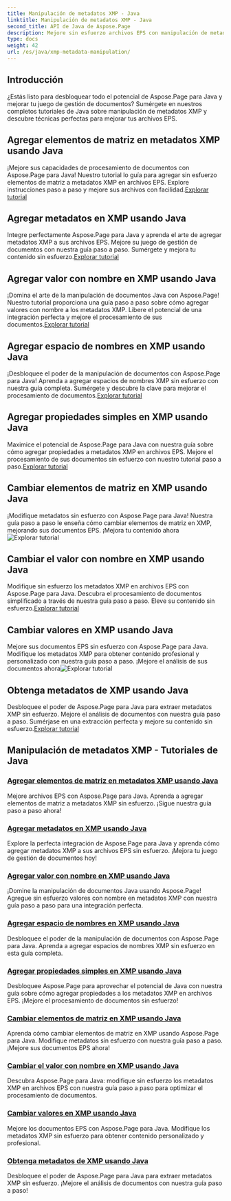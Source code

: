 ```yaml
---
title: Manipulación de metadatos XMP - Java
linktitle: Manipulación de metadatos XMP - Java
second_title: API de Java de Aspose.Page
description: Mejore sin esfuerzo archivos EPS con manipulación de metadatos XMP, desde agregar elementos hasta extraerlos. Eleva tu gestión de documentos con nuestras guías.
type: docs
weight: 42
url: /es/java/xmp-metadata-manipulation/
---
```


## Introducción

¿Estás listo para desbloquear todo el potencial de Aspose.Page para Java y mejorar tu juego de gestión de documentos? Sumérgete en nuestros completos tutoriales de Java sobre manipulación de metadatos XMP y descubre técnicas perfectas para mejorar tus archivos EPS.

## Agregar elementos de matriz en metadatos XMP usando Java

 ¡Mejore sus capacidades de procesamiento de documentos con Aspose.Page para Java! Nuestro tutorial lo guía para agregar sin esfuerzo elementos de matriz a metadatos XMP en archivos EPS. Explore instrucciones paso a paso y mejore sus archivos con facilidad.[Explorar tutorial](./add-array-items/)

## Agregar metadatos en XMP usando Java

 Integre perfectamente Aspose.Page para Java y aprenda el arte de agregar metadatos XMP a sus archivos EPS. Mejore su juego de gestión de documentos con nuestra guía paso a paso. Sumérgete y mejora tu contenido sin esfuerzo.[Explorar tutorial](./add-metadata/)

## Agregar valor con nombre en XMP usando Java

¡Domina el arte de la manipulación de documentos Java con Aspose.Page! Nuestro tutorial proporciona una guía paso a paso sobre cómo agregar valores con nombre a los metadatos XMP. Libere el potencial de una integración perfecta y mejore el procesamiento de sus documentos.[Explorar tutorial](./add-named-value/)

## Agregar espacio de nombres en XMP usando Java

 ¡Desbloquee el poder de la manipulación de documentos con Aspose.Page para Java! Aprenda a agregar espacios de nombres XMP sin esfuerzo con nuestra guía completa. Sumérgete y descubre la clave para mejorar el procesamiento de documentos.[Explorar tutorial](./add-namespace/)

## Agregar propiedades simples en XMP usando Java

 Maximice el potencial de Aspose.Page para Java con nuestra guía sobre cómo agregar propiedades a metadatos XMP en archivos EPS. Mejore el procesamiento de sus documentos sin esfuerzo con nuestro tutorial paso a paso.[Explorar tutorial](./add-simple-properties/)

## Cambiar elementos de matriz en XMP usando Java

 ¡Modifique metadatos sin esfuerzo con Aspose.Page para Java! Nuestra guía paso a paso le enseña cómo cambiar elementos de matriz en XMP, mejorando sus documentos EPS. ¡Mejora tu contenido ahora![Explorar tutorial](./change-array-items/)

## Cambiar el valor con nombre en XMP usando Java

Modifique sin esfuerzo los metadatos XMP en archivos EPS con Aspose.Page para Java. Descubra el procesamiento de documentos simplificado a través de nuestra guía paso a paso. Eleve su contenido sin esfuerzo.[Explorar tutorial](./change-named-value/)

## Cambiar valores en XMP usando Java

 Mejore sus documentos EPS sin esfuerzo con Aspose.Page para Java. Modifique los metadatos XMP para obtener contenido profesional y personalizado con nuestra guía paso a paso. ¡Mejore el análisis de sus documentos ahora![Explorar tutorial](./change-values/)

## Obtenga metadatos de XMP usando Java

 Desbloquee el poder de Aspose.Page para Java para extraer metadatos XMP sin esfuerzo. Mejore el análisis de documentos con nuestra guía paso a paso. Sumérjase en una extracción perfecta y mejore su contenido sin esfuerzo.[Explorar tutorial](./get-metadata/)
## Manipulación de metadatos XMP - Tutoriales de Java
### [Agregar elementos de matriz en metadatos XMP usando Java](./add-array-items/)
Mejore archivos EPS con Aspose.Page para Java. Aprenda a agregar elementos de matriz a metadatos XMP sin esfuerzo. ¡Sigue nuestra guía paso a paso ahora!
### [Agregar metadatos en XMP usando Java](./add-metadata/)
Explore la perfecta integración de Aspose.Page para Java y aprenda cómo agregar metadatos XMP a sus archivos EPS sin esfuerzo. ¡Mejora tu juego de gestión de documentos hoy!
### [Agregar valor con nombre en XMP usando Java](./add-named-value/)
¡Domine la manipulación de documentos Java usando Aspose.Page! Agregue sin esfuerzo valores con nombre en metadatos XMP con nuestra guía paso a paso para una integración perfecta.
### [Agregar espacio de nombres en XMP usando Java](./add-namespace/)
Desbloquee el poder de la manipulación de documentos con Aspose.Page para Java. Aprenda a agregar espacios de nombres XMP sin esfuerzo en esta guía completa.
### [Agregar propiedades simples en XMP usando Java](./add-simple-properties/)
Desbloquee Aspose.Page para aprovechar el potencial de Java con nuestra guía sobre cómo agregar propiedades a los metadatos XMP en archivos EPS. ¡Mejore el procesamiento de documentos sin esfuerzo!
### [Cambiar elementos de matriz en XMP usando Java](./change-array-items/)
Aprenda cómo cambiar elementos de matriz en XMP usando Aspose.Page para Java. Modifique metadatos sin esfuerzo con nuestra guía paso a paso. ¡Mejore sus documentos EPS ahora!
### [Cambiar el valor con nombre en XMP usando Java](./change-named-value/)
Descubra Aspose.Page para Java: modifique sin esfuerzo los metadatos XMP en archivos EPS con nuestra guía paso a paso para optimizar el procesamiento de documentos.
### [Cambiar valores en XMP usando Java](./change-values/)
Mejore los documentos EPS con Aspose.Page para Java. Modifique los metadatos XMP sin esfuerzo para obtener contenido personalizado y profesional.
### [Obtenga metadatos de XMP usando Java](./get-metadata/)
Desbloquee el poder de Aspose.Page para Java para extraer metadatos XMP sin esfuerzo. ¡Mejore el análisis de documentos con nuestra guía paso a paso!